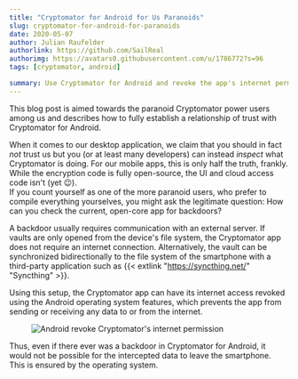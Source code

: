 ```yaml
---
title: "Cryptomator for Android for Us Paranoids"
slug: cryptomator-for-android-for-paranoids
date: 2020-05-07
author: Julian Raufelder
authorlink: https://github.com/SailReal
authorimg: https://avatars0.githubusercontent.com/u/1786772?s=96
tags: [cryptomator, android]

summary: Use Cryptomator for Android and revoke the app's internet permissions to make backdoors almost impossible.
---
```


This blog post is aimed towards the paranoid Cryptomator power users among us and describes how to fully establish a relationship of trust with Cryptomator for Android.

When it comes to our desktop application, we claim that you should in fact _not_ trust us but you (or at least many developers) can instead _inspect_ what Cryptomator is doing. For our mobile apps, this is only half the truth, frankly. While the encryption code is fully open-source, the UI and cloud access code isn't (yet :wink:).   
If you count yourself as one of the more paranoid users, who prefer to compile everything yourselves, you might ask the legitimate question: How can you check the current, open-core app for backdoors?

A backdoor usually requires communication with an external server. If vaults are only opened from the device's file system, the Cryptomator app does not require an internet connection. Alternatively, the vault can be synchronized bidirectionally to the file system of the smartphone with a third-party application such as {{< extlink "https://syncthing.net/" "Syncthing" >}}.

Using this setup, the Cryptomator app can have its internet access revoked using the Android operating system features, which prevents the app from sending or receiving any data to or from the internet.

<figure class="text-center">
  <img class="inline-block rounded-sm" src="/img/blog/android-for-paranoids-permission.png" alt="Android revoke Cryptomator's internet permission" />
</figure>

Thus, even if there ever was a backdoor in Cryptomator for Android, it would not be possible for the intercepted data to leave the smartphone. This is ensured by the operating system.
